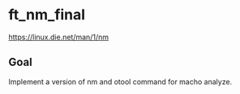 # ft_nm_final

https://linux.die.net/man/1/nm

## Goal

Implement a version of nm and otool command for macho analyze.

